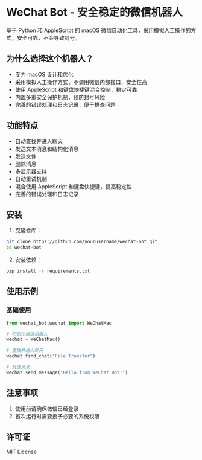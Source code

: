 # WeChat Bot - 安全稳定的微信机器人

基于 Python 和 AppleScript 的 macOS 微信自动化工具，采用模拟人工操作的方式，安全可靠，不会导致封号。

## 为什么选择这个机器人？

- 专为 macOS 设计和优化
- 采用模拟人工操作方式，不调用微信内部接口，安全性高
- 使用 AppleScript 和键盘快捷键混合控制，稳定可靠
- 内置多重安全保护机制，预防封号风险
- 完善的错误处理和日志记录，便于排查问题

## 功能特点

- 自动查找并进入聊天
- 发送文本消息和结构化消息
- 发送文件
- 删除消息
- 多显示器支持
- 自动重试机制
- 混合使用 AppleScript 和键盘快捷键，提高稳定性
- 完善的错误处理和日志记录

## 安装

1. 克隆仓库：
```bash
git clone https://github.com/yourusername/wechat-bot.git
cd wechat-bot
```

2. 安装依赖：
```bash
pip install -r requirements.txt
```

## 使用示例

### 基础使用
```python
from wechat_bot.wechat import WeChatMac

# 初始化微信机器人
wechat = WeChatMac()

# 查找并进入聊天
wechat.find_chat("File Transfer")

# 发送消息
wechat.send_message("Hello from WeChat Bot!")
```

## 注意事项

1. 使用前请确保微信已经登录
2. 首次运行时需要授予必要的系统权限

## 许可证

MIT License